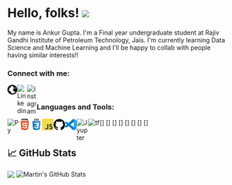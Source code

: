 # Hello, folks! <img src="https://raw.githubusercontent.com/MartinHeinz/MartinHeinz/master/wave.gif" width="30px">

My name is Ankur Gupta. I'm a Final year undergraduate student at Rajiv Gandhi Institute of Petroleum Technology, Jais. I'm currently learning Data Science and Machine Learning and I'll be happy to collab with people having similar interests!!
### Connect with me:

[<img align="left" alt="cynic00.github.io" width="22px" src="https://raw.githubusercontent.com/iconic/open-iconic/master/svg/globe.svg" />](https://cynic00.github.io/)
[<img align="left" alt="Linkedin" width="22px" src="https://cdn.jsdelivr.net/npm/simple-icons@v3/icons/linkedin.svg" />](https://www.linkedin.com/in/ankur-gupta-53042b122/)
[<img align="left" alt="instagram" width="22px" src="https://cdn.jsdelivr.net/npm/simple-icons@v3/icons/instagram.svg" />](https://www.instagram.com/cyn_i_c)

<br />

### Languages and Tools:

[<img align="left" alt="Py" width="26px" src="https://upload.wikimedia.org/wikipedia/commons/thumb/c/c3/Python-logo-notext.svg/2048px-Python-logo-notext.svg.png" />]
[<img align="left" alt="HTML5" width="26px" src="https://raw.githubusercontent.com/github/explore/80688e429a7d4ef2fca1e82350fe8e3517d3494d/topics/html/html.png" />]
[<img align="left" alt="CSS3" width="26px" src="https://raw.githubusercontent.com/github/explore/80688e429a7d4ef2fca1e82350fe8e3517d3494d/topics/css/css.png" />]
[<img align="left" alt="JavaScript" width="26px" src="https://raw.githubusercontent.com/github/explore/80688e429a7d4ef2fca1e82350fe8e3517d3494d/topics/javascript/javascript.png" />]
[<img align="left" alt="GitHub" width="26px" src="https://raw.githubusercontent.com/github/explore/78df643247d429f6cc873026c0622819ad797942/topics/github/github.png" />]
[<img align="left" alt="Visual Studio Code" width="26px" src="https://raw.githubusercontent.com/github/explore/80688e429a7d4ef2fca1e82350fe8e3517d3494d/topics/visual-studio-code/visual-studio-code.png" />]
[<img align="left" alt="Jyupter" width="26px" src="https://upload.wikimedia.org/wikipedia/commons/thumb/3/38/Jupyter_logo.svg/1200px-Jupyter_logo.svg.png" />]
[<img align="left" alt="tf" width="26px" src="https://upload.wikimedia.org/wikipedia/commons/thumb/2/2d/Tensorflow_logo.svg/1200px-Tensorflow_logo.svg.png" />]
<br />
<br />


## &#x1f4c8; GitHub Stats
<img align="center" src="https://github-readme-stats.vercel.app/api/top-langs/?username=cynic00&hide=java,html,tex&title_color=ffffff&text_color=c9cacc&icon_color=2bbc8a&bg_color=1d1f21&langs_count=3" />  <img align="center" src="https://github-readme-stats.vercel.app/api?username=cynic00&show_icons=true&line_height=27&count_private=true&title_color=ffffff&text_color=c9cacc&icon_color=2bbc8a&bg_color=1d1f21" alt="Martin's GitHub Stats" />
